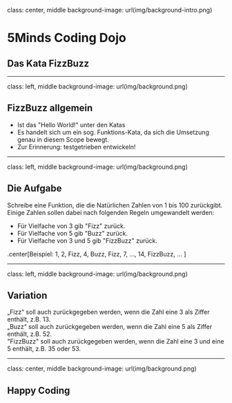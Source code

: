 class: center, middle
background-image: url(img/background-intro.png)

# 5Minds Coding Dojo
## Das Kata FizzBuzz
  
---
class: left, middle
background-image: url(img/background.png)

## FizzBuzz allgemein 

* Ist das "Hello World!" unter den Katas
* Es handelt sich um ein sog. Funktions-Kata, da sich die Umsetzung genau in diesem Scope bewegt.
* Zur Erinnerung: testgetrieben entwickeln!
  
---
class: left, middle
background-image: url(img/background.png)

## Die Aufgabe

Schreibe eine Funktion, die die Natürlichen Zahlen von 1 bis 100 zurückgibt. 
Einige Zahlen sollen dabei nach folgenden Regeln umgewandelt werden:

* Für Vielfache von 3 gib "Fizz" zurück.  
* Für Vielfache von 5 gib "Buzz" zurück.  
* Für Vielfache von 3 und 5 gib "FizzBuzz" zurück.  
   
.center[Beispiel: 1, 2, Fizz, 4, Buzz, Fizz, 7, ..., 14, FizzBuzz, ... ]

---
class: left, middle
background-image: url(img/background.png)

## Variation

„Fizz“ soll auch zurückgegeben werden, wenn die Zahl eine 3 als Ziffer enthält, z.B. 13.  
„Buzz“ soll auch zurückgegeben werden, wenn die Zahl eine 5 als Ziffer enthält, z.B. 52.  
"FizzBuzz" soll auch zurückgegeben werden, wenn die Zahl eine 3 und eine 5 enthält, z.B. 35 oder 53.

---
class: center, middle
background-image: url(img/background.png)

## Happy Coding
